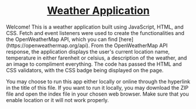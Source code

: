 # <h1 align="center">[Weather Application](https://lhwang01.github.io/weather-app/)</h1>

<p>
Welcome! This is a weather application built using JavaScript, HTML, and CSS. Fetch and event listeners were used to create the functionalities and the OpenWeatherMap API, which you can find [here](https://openweathermap.org/api). From the OpenWeatherMap API response, the application displays the user's current location name, temperature in either farenheit or celsius, a description of the weather, and an image to compliment everything. The code has passed the HTML and CSS validators, with the CSS badge being displayed on the page.
</p>

<p>
You may choose to run this app either locally or online through the hyperlink in the title of this file. If you want to run it locally, you may download the ZIP file and open the index file in your chosen web browser. Make sure that you enable location or it will not work properly. 
</p>
